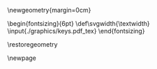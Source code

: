 \newgeometry{margin=0cm}

\begin{fontsizing}{6pt}
\def\svgwidth{\textwidth}
\input{./graphics/keys.pdf_tex}
\end{fontsizing}

\restoregeometry

\newpage

